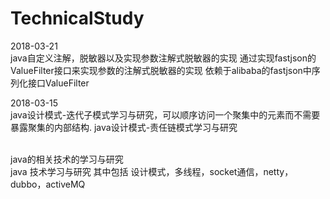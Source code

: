 # TechnicalStudy

2018-03-21<br/>
java自定义注解，脱敏器以及实现参数注解式脱敏器的实现
通过实现fastjson的ValueFilter接口来实现参数的注解式脱敏器的实现
依赖于alibaba的fastjson中序列化接口ValueFilter


2018-03-15<br/>
java设计模式-迭代子模式学习与研究，可以顺序访问一个聚集中的元素而不需要暴露聚集的内部结构.
java设计模式-责任链模式学习与研究

<br/>
java的相关技术的学习与研究
<br/>
java 技术学习与研究 其中包括 设计模式，多线程，socket通信，netty，dubbo，activeMQ

